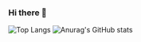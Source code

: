 ### Hi there 👋

<!--
**udaynbausj/udaynbausj** is a ✨ _special_ ✨ repository because its `README.md` (this file) appears on your GitHub profile.

Here are some ideas to get you started:

- 🔭 I’m currently working on ...
- 🌱 I’m currently learning ...
- 👯 I’m looking to collaborate on ...
- 🤔 I’m looking for help with ...
- 💬 Ask me about ...
- 📫 How to reach me: ...
- 😄 Pronouns: ...
- ⚡ Fun fact: ...
-->

![Top Langs](https://github-readme-stats.vercel.app/api/top-langs/?username=udaynbausj&theme=dark)
![Anurag's GitHub stats](https://github-readme-stats.vercel.app/api?username=udaynbausj&theme=dark&count_private=true)
<br>
